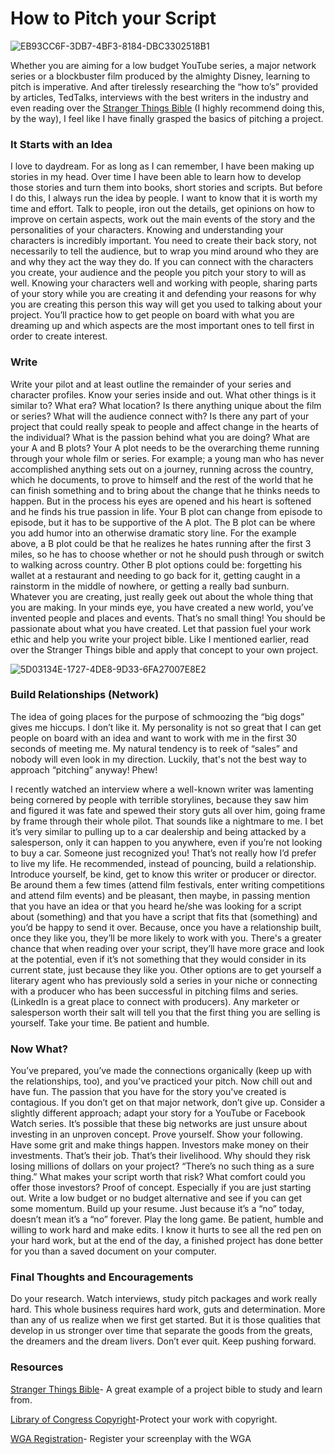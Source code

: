 # How to Pitch your Script

![EB93CC6F-3DB7-4BF3-8184-DBC3302518B1](https://user-images.githubusercontent.com/56004248/66958879-0ed47300-f01e-11e9-80c3-78e558ed545b.jpeg)


Whether you are aiming for a low budget YouTube series, a major network series or a blockbuster film produced by the almighty Disney, learning to pitch is imperative. And after tirelessly researching the “how to’s” provided by articles, TedTalks, interviews with the best writers in the industry and even reading over the [Stranger Things Bible](http://www.zen134237.zen.co.uk/Stranger_Things/Stranger_Things_-_Bible.pdf) (I highly recommend doing this, by the way), I feel like I have finally grasped the basics of pitching a project.

### It Starts with an Idea
I love to daydream. For as long as I can remember, I have been making up stories in my head. Over time I have been able to learn how to develop those stories and turn them into books, short stories and scripts. But before I do this, I always run the idea by people. I want to know that it is worth my time and effort. Talk to people, iron out the details, get opinions on how to improve on certain aspects, work out the main events of the story and the personalities of your characters. Knowing and understanding your characters is incredibly important. You need to create their back story, not necessarily to tell the audience, but to wrap you mind around who they are and why they act the way they do. If you can connect with the characters you create, your audience and the people you pitch your story to will as well. Knowing your characters well and working with people, sharing parts of your story while you are creating it and defending your reasons for why you are creating this person this way will get you used to talking about your project. You’ll practice how to get people on board with what you are dreaming up and which aspects are the most important ones to tell first in order to create interest.


### Write
Write your pilot and at least outline the remainder of your series and character profiles. Know your series inside and out. What other things is it similar to? What era? What location? Is there anything unique about the film or series? What will the audience connect with? Is there any part of your project that could really speak to people and affect change in the hearts of the individual? What is the passion behind what you are doing? What are your A and B plots? Your A plot needs to be the overarching theme running through your whole film or series. For example; a young man who has never accomplished anything sets out on a journey, running across the country, which he documents, to prove to himself and the rest of the world that he can finish something and to bring about the change that he thinks needs to happen. But in the process his eyes are opened and his heart is softened and he finds his true passion in life. Your B plot can change from episode to episode, but it has to be supportive of the A plot. The B plot can be where you add humor into an otherwise dramatic story line. For the example above, a B plot could be that he realizes he hates running after the first 3 miles, so he has to choose whether or not he should push through or switch to walking across country. Other B plot options could be: forgetting his wallet at a restaurant and needing to go back for it, getting caught in a rainstorm in the middle of nowhere, or getting a really bad sunburn. Whatever you are creating, just really geek out about the whole thing that you are making. In your minds eye, you have created a new world, you’ve invented people and places and events. That’s no small thing! You should be passionate about what you have created. Let that passion fuel your work ethic and help you write your project bible. Like I mentioned earlier, read over the Stranger Things bible and apply that concept to your own project.

![5D03134E-1727-4DE8-9D33-6FA27007E8E2](https://user-images.githubusercontent.com/56004248/66958350-dd0edc80-f01c-11e9-9aef-8a1ad7f10d11.jpeg)

### Build Relationships (Network)
The idea of going places for the purpose of schmoozing the “big dogs” gives me hiccups. I don’t like it. My personality is not so great that I can get people on board with an idea and want to work with me in the first 30 seconds of meeting me. My natural tendency is to reek of “sales” and nobody will even look in my direction. Luckily, that's not the best way to approach “pitching” anyway! Phew!

I recently watched an interview where a well-known writer was lamenting being cornered by people with terrible storylines, because they saw him and figured it was fate and spewed their story guts all over him, going frame by frame through their whole pilot. That sounds like a nightmare to me. I bet it’s very similar to pulling up to a car dealership and being attacked by a salesperson, only it can happen to you anywhere, even if you’re not looking to buy a car. Someone just recognized you! That’s not really how I’d prefer to live my life. He recommended, instead of pouncing, build a relationship. Introduce yourself, be kind, get to know this writer or producer or director. Be around them a few times (attend film festivals, enter writing competitions and attend film events) and be pleasant, then maybe, in passing mention that you have an idea or that you heard he/she was looking for a script about (something) and that you have a script that fits that (something) and you’d be happy to send it over. Because, once you have a relationship built, once they like you, they’ll be more likely to work with you. There's a greater chance that when reading over your script, they’ll have more grace and look at the potential, even if it’s not something that they would consider in its current state, just because they like you. Other options are to get yourself a literary agent who has previously sold a series in your niche or connecting with a producer who has been successful in pitching films and series. (LinkedIn is a great place to connect with producers). Any marketer or salesperson worth their salt will tell you that the first thing you are selling is yourself. Take your time. Be patient and humble. 

### Now What?
You’ve prepared, you’ve made the connections organically (keep up with the relationships, too), and you’ve practiced your pitch. Now chill out and have fun. The passion that you have for the story you've created is contagious. If you don’t get on that major network, don’t give up. Consider a slightly different approach; adapt your story for a YouTube or Facebook Watch series. It’s possible that these big networks are just unsure about investing in an unproven concept. Prove yourself. Show your following. Have some grit and make things happen. Investors make money on their investments. That’s their job. That’s their livelihood. Why should they risk losing millions of dollars on your project? “There’s no such thing as a sure thing.” What makes your script worth that risk? What comfort could you offer those investors? Proof of concept. Especially if you are just starting out. Write a low budget or no budget alternative and see if you can get some momentum. Build up your resume. Just because it’s a “no” today, doesn’t mean it’s a “no” forever. Play the long game. Be patient, humble and willing to work hard and make edits. I know it hurts to see all the red pen on your hard work, but at the end of the day, a finished project has done better for you than a saved document on your computer.

### Final Thoughts and Encouragements
Do your research. Watch interviews, study pitch packages and work really hard. This whole business requires hard work, guts and determination. More than any of us realize when we first get started. But it is those qualities that develop in us stronger over time that separate the goods from the greats, the dreamers and the dream livers. Don’t ever quit. Keep pushing forward.

### Resources 
[Stranger Things Bible](http://www.zen134237.zen.co.uk/Stranger_Things/Stranger_Things_-_Bible.pdf)- A great example of a project bible to study and learn from.

[Library of Congress Copyright](https://www.copyright.gov/)-Protect your work with copyright.

[WGA Registration](https://www.wgawregistry.org/registration.asp)- Register your screenplay with the WGA



